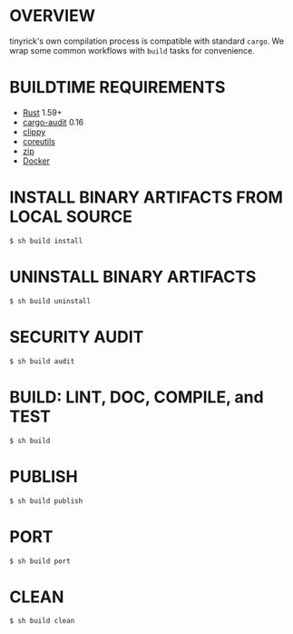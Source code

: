 # OVERVIEW

tinyrick's own compilation process is compatible with standard `cargo`. We wrap some common workflows with `build` tasks for convenience.

# BUILDTIME REQUIREMENTS

* [Rust](https://www.rust-lang.org/en-US/) 1.59+
* [cargo-audit](https://crates.io/crates/cargo-audit) 0.16
* [clippy](https://github.com/rust-lang-nursery/rust-clippy)
* [coreutils](https://www.gnu.org/software/coreutils/coreutils.html)
* [zip](https://linux.die.net/man/1/zip)
* [Docker](https://www.docker.com/)

# INSTALL BINARY ARTIFACTS FROM LOCAL SOURCE

```console
$ sh build install
```

# UNINSTALL BINARY ARTIFACTS

```console
$ sh build uninstall
```

# SECURITY AUDIT

```console
$ sh build audit
```

# BUILD: LINT, DOC, COMPILE, and TEST

```console
$ sh build
```

# PUBLISH

```console
$ sh build publish
```

# PORT

```console
$ sh build port
```

# CLEAN

```console
$ sh build clean
```
